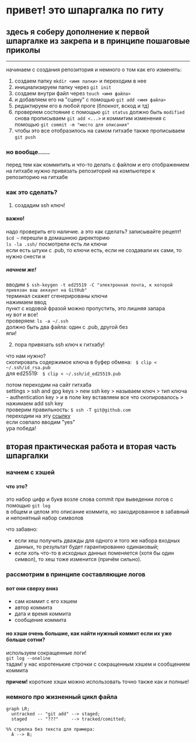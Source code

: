 # привет! это шпаргалка по гиту
## здесь я соберу дополнение к первой шпаргалке из закрепа и в принципе пошаговые приколы
---
начинаем с создания репозитория и немного о том как его изменять: 
1. создаем папку ```mkdir <имя папки>``` и переходим в  нее
2. инициализируем папку через ```git init``` 
3. создаем внутри файл через ```touch <имя файла>```
4. и добавляем его на "сцену" с помощью ```git add <имя файла>```
5. редактируем его в любой проге (блокнот, вскод и тд)
6. проверяем состояние с помощью ```git status``` должно быть ```modified``` снова прописываем ```git add <...>``` и коммитим изменения с помощью ```git commit -m "место для описания"```
7. чтобы это все отобразилось на самом гитхабе также прописываем ```git push```

### но вообще......
перед тем как коммитить и что-то делать с файлом и его отображением на гитхабе нужно привязать репозиторий на компьютере к репозиторию на гитхабе
### как это сделать?
1. создадим ssh ключ!
#### важно! 
надо проверить его наличие. а это как сделать? записывайте рецепт!  
```$cd ~``` перешли в домашнюю директорию  
```ls -la .ssh/``` посмотрели есть ли ключи  
если есть штуки с .pub, то ключи есть, если не создавали их сами, то нужно снести и  

##### начнем же!
вводим ```$ ssh-keygen -t ed25519 -C "электронная почта, к которой привязан ваш аккаунт на GitHub"```   
терминал скажет сгенерированы ключи  
нажимаем ввод  
пункт с кодовой фразой можно пропустить, это лишняя запара  
ну вот и все!  
проверяем: ```ls -a ~/.ssh```   
должно быть два файла: один с .pub, другой без  
япи!

2. пора привязать ssh ключ к гитхабу!  

что нам нужно?  
скопировать содержимое ключа в буфер обмена: ``` $ clip < ~/.ssh/id_rsa.pub```   
для ed25519: ``` $ clip < ~/.ssh/id_ed25519.pub```

потом переходим на сайт гитхаба  
settings > ssh and gpg keys > new ssh key > называем ключ > тип ключа - authentication key > и в поле key вставляем все что скопировалось > нажимаем add ssh key  
проверим правильность: 
```$ ssh -T git@github.com```  
переходим на эту [ссылку](https://docs.github.com/en/authentication/keeping-your-account-and-data-secure/githubs-ssh-key-fingerprints)  
если совпало вводим "yes"  
ура победа!  

## вторая практическая работа и вторая часть шпаргалки

### начнем с хэшей

#### что это?  

это набор цифр и букв возле слова commit при выведении логов с помощью ```git log```  
в общем и целом это описание коммита, но закодированное в забавный и непонятный набор символов  

что забавно: 
* если хеш получить дважды для одного и того же набора входных данных, то результат будет гарантированно одинаковый;
* если хоть что-то в исходных данных поменяется (хотя бы один символ), то хеш тоже изменится (причём сильно).

### рассмотрим в принципе составляющие логов

#### вот они сверху вниз
* сам коммит с его хэшем
* автор коммита
* дата и время коммита
* сообщение коммита

#### но хэши очень большие, как найти нужный коммит если их уже больше сотни?
используем сокращенные логи!  
```git log --oneline```  
тадам! у нас коротенькие строчки с сокращенным хэшем и сообщением коммита

**причем!** короткие хэши можно использовать точно также как и полные!

### немного про жизненный цикл файла

```mermaid
graph LR;
  untracked -- "git add" --> staged;
  staged    -- "???"     --> tracked/comitted;

%% стрелка без текста для примера: 
  A --> B;
```